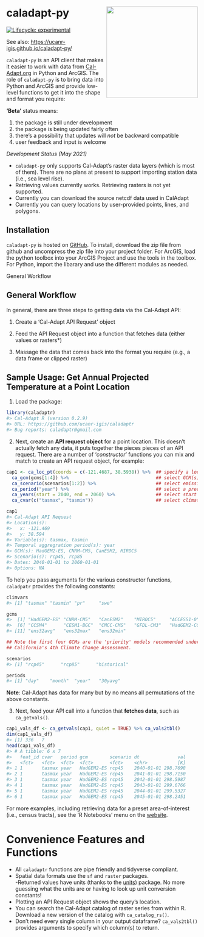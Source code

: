 
<!-- README.md is generated from README.Rmd. Please edit that file -->

# caladapt-py <img src="https://ucanr-igis.github.io/caladapt-py/reference/figures/caladaptpy-beta_logo.svg" align="right" width="240" />

<!-- badges: start -->

[![Lifecycle:
experimental](https://img.shields.io/badge/lifecycle-experimental-orange.svg)](https://www.tidyverse.org/lifecycle/#experimental)
<!-- badges: end -->

See also: <https://ucanr-igis.github.io/caladapt-py/>

`caladapt-py` is an API client that makes it easier to work with data from
[Cal-Adapt.org](https://cal-adapt.org/) in Python and ArcGIS. The role of `caladapt-py` is
to bring data into Python and ArcGIS and provide low-level functions to get it into the
shape and format you require:

**‘Beta’** status means:

1)  the package is still under development  
2)  the package is being updated fairly often  
3)  there’s a possibility that updates will *not* be backward
    compatible  
4)  user feedback and input is welcome

*Development Status (May 2021)*

  - `caladapt-py` only supports Cal-Adapt’s raster data layers (which is
    most of them). There are no plans at present to support importing
    station data (i.e., sea level rise).
  - Retrieving values currently works. Retrieving rasters is not yet
    supported. 
  - Currently you can download the source netcdf data used in CalAdapt
  - Currently you can query locations by user-provided points, lines, and polygons.

## Installation

`caladapt-py` is hosted on
[GitHub](https://github.com/ucanr-igis/caladapt-py).
To install, download the zip  file from github and uncompress the zip file  into your project folder. For ArcGIS, load the python toolbox into your ArcGIS Project and use the tools in the toolbox. For Python, import the libarary and use the different modules as needed.

General Workflow

## General Workflow

In general, there are three steps to getting data via the Cal-Adapt API:

1)  Create a ‘Cal-Adapt API Request’ object

2)  Feed the API Request object into a function that fetches data
    (either values or rasters\*)

3)  Massage the data that comes back into the format you require (e.g.,
    a data frame or clipped raster)

## Sample Usage: Get Annual Projected Temperature at a Point Location

1)  Load the package:

<!-- end list -->

``` r
library(caladaptr)
#> Cal-Adapt R (version 0.2.9)
#> URL: https://github.com/ucanr-igis/caladaptr
#> Bug reports: caladaptr@gmail.com
```

2)  Next, create an **API request object** for a point location. This
    doesn’t actually fetch any data, it puts together the pieces pieces
    of an API request. There are a number of ‘*constructor*’ functions
    you can mix and match to create an API request object, for example:

<!-- end list -->

``` r
cap1 <- ca_loc_pt(coords = c(-121.4687, 38.5938)) %>%  ## specify a location
  ca_gcm(gcms[1:4]) %>%                                ## select GCM(s)
  ca_scenario(scenarios[1:2]) %>%                      ## select emission scenarios(s)
  ca_period("year") %>%                                ## select a precooked temporal aggregation period
  ca_years(start = 2040, end = 2060) %>%               ## select start and end dates
  ca_cvar(c("tasmax", "tasmin"))                       ## select climate variables

cap1
#> Cal-Adapt API Request
#> Location(s): 
#>   x: -121.469
#>   y: 38.594
#> Variable(s): tasmax, tasmin
#> Temporal aggregration period(s): year
#> GCM(s): HadGEM2-ES, CNRM-CM5, CanESM2, MIROC5
#> Scenario(s): rcp45, rcp85
#> Dates: 2040-01-01 to 2060-01-01
#> Options: NA
```

To help you pass arguments for the various constructor functions,
`caladpatr` provides the following constants:

``` r
climvars
#> [1] "tasmax" "tasmin" "pr"     "swe"

gcms
#>  [1] "HadGEM2-ES" "CNRM-CM5"   "CanESM2"    "MIROC5"     "ACCESS1-0" 
#>  [6] "CCSM4"      "CESM1-BGC"  "CMCC-CMS"   "GFDL-CM3"   "HadGEM2-CC"
#> [11] "ens32avg"   "ens32max"   "ens32min"

## Note the first four GCMs are the 'priority' models recommended under 
## California's 4th Climate Change Assessment.

scenarios
#> [1] "rcp45"      "rcp85"      "historical"

periods
#> [1] "day"    "month"  "year"   "30yavg"
```

**Note**: Cal-Adapt has data for many but by no means all permutations
of the above constants.

3)  Next, feed your API call into a function that **fetches data**, such
    as `ca_getvals()`.

<!-- end list -->

``` r
cap1_vals_df <- ca_getvals(cap1, quiet = TRUE) %>% ca_vals2tbl()
dim(cap1_vals_df)
#> [1] 336   7
head(cap1_vals_df)
#> # A tibble: 6 x 7
#>   feat_id cvar   period gcm        scenario dt              val
#>   <fct>   <fct>  <fct>  <fct>      <fct>    <chr>           [K]
#> 1 1       tasmax year   HadGEM2-ES rcp45    2040-01-01 298.7698
#> 2 1       tasmax year   HadGEM2-ES rcp45    2041-01-01 298.7150
#> 3 1       tasmax year   HadGEM2-ES rcp45    2042-01-01 298.5987
#> 4 1       tasmax year   HadGEM2-ES rcp45    2043-01-01 299.6766
#> 5 1       tasmax year   HadGEM2-ES rcp45    2044-01-01 299.5327
#> 6 1       tasmax year   HadGEM2-ES rcp45    2045-01-01 298.2451
```

For more examples, including retrieving data for a preset
area-of-interest (i.e., census tracts), see the ‘R Notebooks’ menu on
the [website](https://ucanr-igis.github.io/caladaptr/).

# Convenience Features and Functions

  - All `caladaptr` functions are pipe friendly and tidyverse
    compliant.  
  - Spatial data formats use the `sf` and `raster` packages.  
    \-Returned values have units (thanks to the
    [units](https://cran.r-project.org/package=units)) package. No more
    guessing what the units are or having to look up unit conversion
    constants\!  
  - Plotting an API Request object shows the query’s location.  
  - You can search the Cal-Adapt catalog of raster series from within R.
    Download a new version of the catalog with `ca_catalog_rs()`.  
  - Don’t need every single column in your output dataframe?
    `ca_vals2tbl()` provides arguments to specify which column(s) to
    return.
